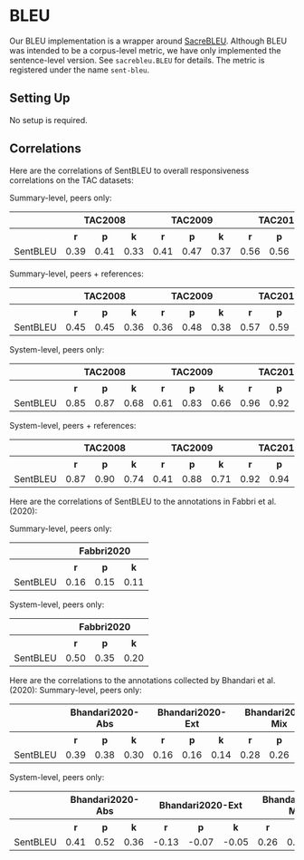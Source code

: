 # BLEU
Our BLEU implementation is a wrapper around [SacreBLEU](https://github.com/mjpost/sacrebleu).
Although BLEU was intended to be a corpus-level metric, we have only implemented the sentence-level version.
See `sacrebleu.BLEU` for details.
The metric is registered under the name `sent-bleu`.

## Setting Up
No setup is required.

## Correlations
Here are the correlations of SentBLEU to overall responsiveness correlations on the TAC datasets:

Summary-level, peers only:
<table>
<tr>
<th></th>
<th colspan="3">TAC2008</th>
<th colspan="3">TAC2009</th>
<th colspan="3">TAC2010</th>
<th colspan="3">TAC2011</th>
</tr>
<tr>
<th></th>
<th>r</th>
<th>p</th>
<th>k</th>
<th>r</th>
<th>p</th>
<th>k</th>
<th>r</th>
<th>p</th>
<th>k</th>
<th>r</th>
<th>p</th>
<th>k</th>
</tr>
<tr>
<td>SentBLEU</td>
<td>0.39</td>
<td>0.41</td>
<td>0.33</td>
<td>0.41</td>
<td>0.47</td>
<td>0.37</td>
<td>0.56</td>
<td>0.56</td>
<td>0.46</td>
<td>0.44</td>
<td>0.43</td>
<td>0.35</td>
</tr>
</table>

Summary-level, peers + references:
<table>
<tr>
<th></th>
<th colspan="3">TAC2008</th>
<th colspan="3">TAC2009</th>
<th colspan="3">TAC2010</th>
<th colspan="3">TAC2011</th>
</tr>
<tr>
<th></th>
<th>r</th>
<th>p</th>
<th>k</th>
<th>r</th>
<th>p</th>
<th>k</th>
<th>r</th>
<th>p</th>
<th>k</th>
<th>r</th>
<th>p</th>
<th>k</th>
</tr>
<tr>
<td>SentBLEU</td>
<td>0.45</td>
<td>0.45</td>
<td>0.36</td>
<td>0.36</td>
<td>0.48</td>
<td>0.38</td>
<td>0.57</td>
<td>0.59</td>
<td>0.47</td>
<td>0.42</td>
<td>0.43</td>
<td>0.34</td>
</tr>
</table>

System-level, peers only:
<table>
<tr>
<th></th>
<th colspan="3">TAC2008</th>
<th colspan="3">TAC2009</th>
<th colspan="3">TAC2010</th>
<th colspan="3">TAC2011</th>
</tr>
<tr>
<th></th>
<th>r</th>
<th>p</th>
<th>k</th>
<th>r</th>
<th>p</th>
<th>k</th>
<th>r</th>
<th>p</th>
<th>k</th>
<th>r</th>
<th>p</th>
<th>k</th>
</tr>
<tr>
<td>SentBLEU</td>
<td>0.85</td>
<td>0.87</td>
<td>0.68</td>
<td>0.61</td>
<td>0.83</td>
<td>0.66</td>
<td>0.96</td>
<td>0.92</td>
<td>0.78</td>
<td>0.92</td>
<td>0.78</td>
<td>0.59</td>
</tr>
</table>

System-level, peers + references:
<table>
<tr>
<th></th>
<th colspan="3">TAC2008</th>
<th colspan="3">TAC2009</th>
<th colspan="3">TAC2010</th>
<th colspan="3">TAC2011</th>
</tr>
<tr>
<th></th>
<th>r</th>
<th>p</th>
<th>k</th>
<th>r</th>
<th>p</th>
<th>k</th>
<th>r</th>
<th>p</th>
<th>k</th>
<th>r</th>
<th>p</th>
<th>k</th>
</tr>
<tr>
<td>SentBLEU</td>
<td>0.87</td>
<td>0.90</td>
<td>0.74</td>
<td>0.41</td>
<td>0.88</td>
<td>0.71</td>
<td>0.92</td>
<td>0.94</td>
<td>0.81</td>
<td>0.71</td>
<td>0.77</td>
<td>0.60</td>
</tr>
</table>

Here are the correlations of SentBLEU to the annotations in Fabbri et al. (2020):

Summary-level, peers only:
<table>
<tr>
<th></th>
<th colspan="3">Fabbri2020</th>
</tr>
<tr>
<th></th>
<th>r</th>
<th>p</th>
<th>k</th>
</tr>
<tr>
<td>SentBLEU</td>
<td>0.16</td>
<td>0.15</td>
<td>0.11</td>
</tr>
</table>

System-level, peers only:
<table>
<tr>
<th></th>
<th colspan="3">Fabbri2020</th>
</tr>
<tr>
<th></th>
<th>r</th>
<th>p</th>
<th>k</th>
</tr>
<tr>
<td>SentBLEU</td>
<td>0.50</td>
<td>0.35</td>
<td>0.20</td>
</tr>
</table>

Here are the correlations to the annotations collected by Bhandari et al. (2020):
Summary-level, peers only:
<table>
<tr>
<th></th>
<th colspan="3">Bhandari2020-Abs</th>
<th colspan="3">Bhandari2020-Ext</th>
<th colspan="3">Bhandari2020-Mix</th>
</tr>
<tr>
<th></th>
<th>r</th>
<th>p</th>
<th>k</th>
<th>r</th>
<th>p</th>
<th>k</th>
<th>r</th>
<th>p</th>
<th>k</th>
</tr>
<tr>
<td>SentBLEU</td>
<td>0.39</td>
<td>0.38</td>
<td>0.30</td>
<td>0.16</td>
<td>0.16</td>
<td>0.14</td>
<td>0.28</td>
<td>0.26</td>
<td>0.20</td>
</tr>
</table>

System-level, peers only:
<table>
<tr>
<th></th>
<th colspan="3">Bhandari2020-Abs</th>
<th colspan="3">Bhandari2020-Ext</th>
<th colspan="3">Bhandari2020-Mix</th>
</tr>
<tr>
<th></th>
<th>r</th>
<th>p</th>
<th>k</th>
<th>r</th>
<th>p</th>
<th>k</th>
<th>r</th>
<th>p</th>
<th>k</th>
</tr>
<tr>
<td>SentBLEU</td>
<td>0.41</td>
<td>0.52</td>
<td>0.36</td>
<td>-0.13</td>
<td>-0.07</td>
<td>-0.05</td>
<td>0.26</td>
<td>0.32</td>
<td>0.21</td>
</tr>
</table>